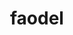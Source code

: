 ---
title: "faodel"
layout: cache
categories: [package, v0.18.1]
meta: {"versions": ["1.2108.1"], "compilers": ["gcc@=7.5.0"], "oss": ["ubuntu18.04"], "platforms": ["linux"], "targets": ["x86_64"], "stacks": ["data-vis-sdk", "e4s", "root"], "num_specs": 2, "num_specs_by_stack": {"e4s": 1, "root": 2, "data-vis-sdk": 1}}
spec_details: [{"hash": "b44qut4lreokwaygwhge6mb6kikr54gt", "compiler": "gcc@=7.5.0", "versions": ["1.2108.1"], "os": "ubuntu18.04", "platform": "linux", "target": "x86_64", "variants": ["build_type=RelWithDebInfo", "~hdf5", "~ipo", "logging=stdout", "+mpi", "network=nnti", "serializer=xdr", "+shared", "+tcmalloc"], "stacks": ["e4s", "root"], "size": "-", "tarball": "https://binaries.spack.io/v0.18.1/build_cache/linux-ubuntu18.04-x86_64/gcc-7.5.0/faodel-1.2108.1/linux-ubuntu18.04-x86_64-gcc-7.5.0-faodel-1.2108.1-b44qut4lreokwaygwhge6mb6kikr54gt.spack"}, {"hash": "v2l6x2vfrwiambhfascd2grxcfxmncsi", "compiler": "gcc@=7.5.0", "versions": ["1.2108.1"], "os": "ubuntu18.04", "platform": "linux", "target": "x86_64", "variants": ["build_type=RelWithDebInfo", "+hdf5", "~ipo", "logging=stdout", "+mpi", "network=libfabric", "serializer=xdr", "+shared", "+tcmalloc"], "stacks": ["root", "data-vis-sdk"], "size": "-", "tarball": "https://binaries.spack.io/v0.18.1/build_cache/linux-ubuntu18.04-x86_64/gcc-7.5.0/faodel-1.2108.1/linux-ubuntu18.04-x86_64-gcc-7.5.0-faodel-1.2108.1-v2l6x2vfrwiambhfascd2grxcfxmncsi.spack"}]
---